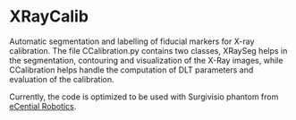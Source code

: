# XRayCalib
Automatic segmentation and labelling of fiducial markers for X-ray calibration. The file CCalibration.py contains two classes, XRaySeg helps in the segmentation, contouring and visualization of the X-Ray images,
while CCalibration helps handle the computation of DLT parameters and evaluation of the calibration.

Currently, the code is optimized to be used with Surgivisio phantom from [eCential Robotics](https://www.ecential-robotics.com/en).
